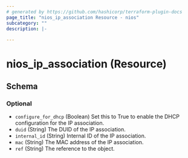 ```yaml
---
# generated by https://github.com/hashicorp/terraform-plugin-docs
page_title: "nios_ip_association Resource - nios"
subcategory: ""
description: |-
  
---
```


# nios_ip_association (Resource)





<!-- schema generated by tfplugindocs -->
## Schema

### Optional

- `configure_for_dhcp` (Boolean) Set this to True to enable the DHCP configuration for the IP association.
- `duid` (String) The DUID of the IP association.
- `internal_id` (String) Internal ID of the IP association.
- `mac` (String) The MAC address of the IP association.
- `ref` (String) The reference to the object.
